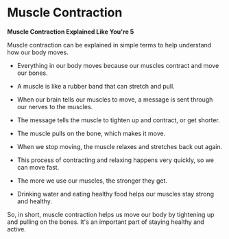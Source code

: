 # Muscle Contraction

**Muscle Contraction Explained Like You're 5**

Muscle contraction can be explained in simple terms to help understand how our body moves.

* Everything in our body moves because our muscles contract and move our bones.

* A muscle is like a rubber band that can stretch and pull.

* When our brain tells our muscles to move, a message is sent through our nerves to the muscles.

* The message tells the muscle to tighten up and contract, or get shorter.

* The muscle pulls on the bone, which makes it move.

* When we stop moving, the muscle relaxes and stretches back out again.

* This process of contracting and relaxing happens very quickly, so we can move fast.

* The more we use our muscles, the stronger they get.

* Drinking water and eating healthy food helps our muscles stay strong and healthy.

So, in short, muscle contraction helps us move our body by tightening up and pulling on the bones. It's an important part of staying healthy and active.
